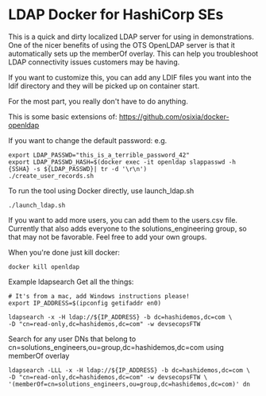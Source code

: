 # LDAP Docker for HashiCorp SEs


This is a quick and dirty localized LDAP server for using in demonstrations. One of the nicer benefits of using the OTS OpenLDAP server is that it automatically sets up the memberOf overlay.   This can help you troubleshoot LDAP connectivity issues customers may be having.

If you want to customize this, you can add any LDIF files you want into the ldif directory and they will be picked up on container start.

For the most part, you really don't have to do anything.

This is some basic extensions of: https://github.com/osixia/docker-openldap

If you want to change the default password:
e.g.
```
export LDAP_PASSWD="this_is_a_terrible_password_42"
export LDAP_PASSWD_HASH=$(docker exec -it openldap slappasswd -h {SSHA} -s ${LDAP_PASSWD}| tr -d '\r\n')
./create_user_records.sh
```

To run the tool using Docker directly, use launch_ldap.sh
```
./launch_ldap.sh
```

If you want to add more users, you can add them to the users.csv file.   Currently that also adds everyone to the solutions_engineering group, so that may not be favorable.   Feel free to add your own groups.   

When you're done just kill docker:
```
docker kill openldap
```


Example ldapsearch
Get all the things:
```
# It's from a mac, add Windows instructions please!
export IP_ADDRESS=$(ipconfig getifaddr en0)

ldapsearch -x -H ldap://${IP_ADDRESS} -b dc=hashidemos,dc=com \
-D "cn=read-only,dc=hashidemos,dc=com" -w devsecopsFTW
```

Search for any user DNs that belong to cn=solutions_engineers,ou=group,dc=hashidemos,dc=com using memberOf overlay
```
ldapsearch -LLL -x -H ldap://${IP_ADDRESS} -b dc=hashidemos,dc=com \
-D "cn=read-only,dc=hashidemos,dc=com" -w devsecopsFTW \
'(memberOf=cn=solutions_engineers,ou=group,dc=hashidemos,dc=com)' dn
```
